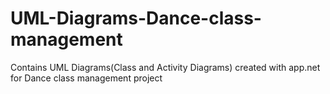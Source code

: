 # UML-Diagrams-Dance-class-management
Contains UML Diagrams(Class and Activity Diagrams) created with app.net for Dance class management project
